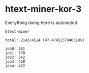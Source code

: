 # htext-miner-kor-3

Everything doing here is automated.

```
htext-miner

total: 2143/4514 (47.4745237040319%)

job0: 381
job1: 378
job2: 542
job3: 420
job4: 422
```